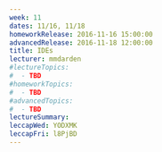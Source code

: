 ```yaml
---
week: 11
dates: 11/16, 11/18
homeworkRelease: 2016-11-16 15:00:00
advancedRelease: 2016-11-18 12:00:00
title: IDEs
lecturer: mmdarden
#lectureTopics:
#  - TBD
#homeworkTopics:
#  - TBD
#advancedTopics:
#  - TBD
lectureSummary:
leccapWed: YODXMK
leccapFri: l8PjBD
---
```


